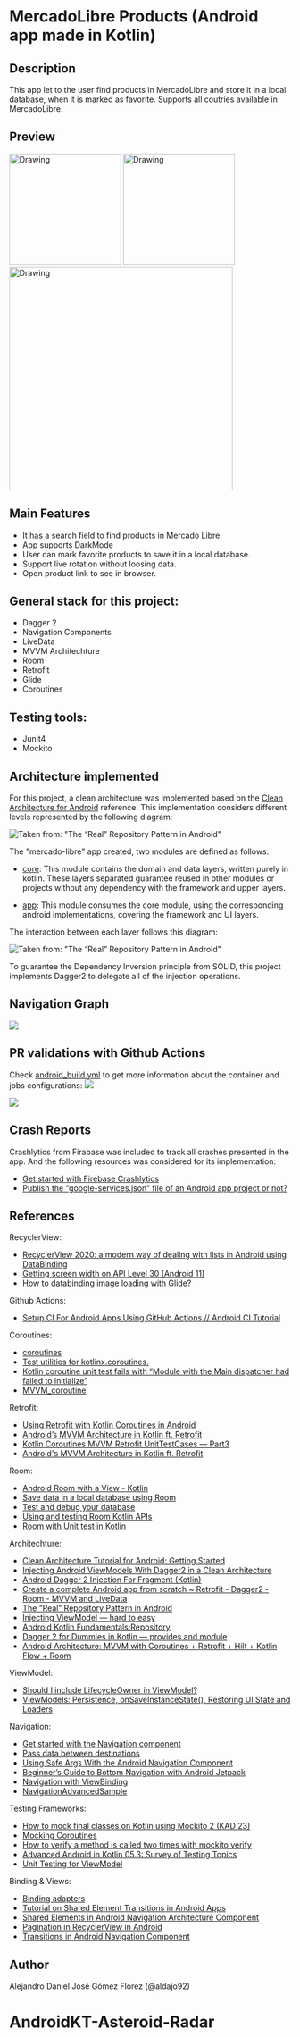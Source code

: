 # MercadoLibre Products (Android app made in Kotlin) #

## Description

This app let to the user find products in MercadoLibre and store it in a local database, when it is marked as favorite. Supports all coutries available in MercadoLibre.

## Preview ##

<img src="media/meli_1.gif" alt="Drawing" style="width: 200px;"/>
<img src="media/meli_2.gif" alt="Drawing" style="width: 200px;"/>

<img src="media/preview3.jpeg" alt="Drawing" style="width: 400px;"/>

## Main Features
- It has a search field to find products in Mercado Libre.
- App supports DarkMode
- User can mark favorite products to save it in a local database.
- Support live rotation without loosing data.
- Open product link to see in browser.

## General stack for this project: ##

- Dagger 2
- Navigation Components
- LiveData
- MVVM Architechture
- Room
- Retrofit
- Glide
- Coroutines

## Testing tools:

- Junit4
- Mockito

## Architecture implemented ##

For this project, a clean architecture was implemented based on the [Clean Architecture for Android](https://www.raywenderlich.com/3595916-clean-architecture-tutorial-for-android-getting-started) reference. This implementation considers different levels represented by the following diagram:

![Taken from: "The “Real” Repository Pattern in Android"](media/Android-Clean-Architecture.png)

The "mercado-libre" app created, two modules are defined as follows:


- [core](/core): This module contains the domain and data layers, written purely in kotlin. These layers separated guarantee reused in other modules or projects without any dependency with the framework and upper layers.
  
- [app](/app): This module consumes the core module, using the corresponding android implementations, covering the framework and UI layers.

The interaction between each layer follows this diagram:

![Taken from: "The “Real” Repository Pattern in Android"](media/layers-architecture.png)

To guarantee the Dependency Inversion principle from SOLID, this project implements Dagger2 to delegate all of the injection operations.

## Navigation Graph ##

![](media/navigation.png)

## PR validations with Github Actions ##
Check [android_build.yml](.github/workflows/android_build.yml) to get more information about the container and jobs configurations:
![](media/githubactions.png)

![](media/githubactions2.png)

## Crash Reports ##
Crashlytics from Firabase was included to track all crashes presented in the app. And the following resources was considered for its implementation:

- [Get started with Firebase Crashlytics](https://firebase.google.com/docs/crashlytics/get-started?platform=android)
- [Publish the “google-services.json” file of an Android app project or not?](https://cyb3rko.medium.com/publish-the-google-services-json-file-of-an-android-app-project-or-not-1951fb555b26)

## References ##

RecyclerView:
- [RecyclerView 2020: a modern way of dealing with lists in Android using DataBinding](https://fraggjkee.medium.com/recyclerview-2020-a-modern-way-of-dealing-with-lists-in-android-using-databinding-d97abf5fb55f)
- [Getting screen width on API Level 30 (Android 11)](https://stackoverflow.com/questions/63407883/getting-screen-width-on-api-level-30-android-11-getdefaultdisplay-and-getme)
- [How to databinding image loading with Glide?](https://stackoverflow.com/questions/56889880/how-to-databinding-image-loading-with-glide)

Github Actions:
- [Setup CI For Android Apps Using GitHub Actions // Android CI Tutorial](https://www.youtube.com/watch?v=K9w01h4-Wnc)

Coroutines:
- [coroutines](https://developer.android.com/topic/libraries/architecture/coroutines)
- [Test utilities for kotlinx.coroutines.](https://kotlin.github.io/kotlinx.coroutines/kotlinx-coroutines-test/)
- [Kotlin coroutine unit test fails with “Module with the Main dispatcher had failed to initialize”](https://stackoverflow.com/questions/58303961/kotlin-coroutine-unit-test-fails-with-module-with-the-main-dispatcher-had-faile)
- [MVVM_coroutine](https://github.com/khambhaytajaydip/MVVM_coroutine)

Retrofit:
- [Using Retrofit with Kotlin Coroutines in Android](https://blog.mindorks.com/using-retrofit-with-kotlin-coroutines-in-android)
- [Android’s MVVM Architecture in Kotlin ft. Retrofit](https://medium.com/@umang.burman.micro/androids-mvvm-architecture-in-kotlin-ft-retrofit-6acc22cabfc6)
- [Kotlin Coroutines MVVM Retrofit UnitTestCases — Part3](https://b-chandrasaimohan.medium.com/kotlin-coroutines-mvvm-retrofit-unittestcases-part3-17a0652d638e)
- [Android's MVVM Architecture in Kotlin ft. Retrofit](https://github.com/umangburman/MVVM-Retrofit-Kotlin-Example)

Room:
- [Android Room with a View - Kotlin](https://developer.android.com/codelabs/android-room-with-a-view-kotlin)
- [Save data in a local database using Room](https://developer.android.com/training/data-storage/room)
- [Test and debug your database](https://developer.android.com/training/data-storage/room/testing-db)
- [Using and testing Room Kotlin APIs](https://medium.com/androiddevelopers/using-and-testing-room-kotlin-apis-4d69438f9334)
- [Room with Unit test in Kotlin](https://medium.com/@chandilsachin/room-with-unit-test-in-kotlin-4ad31a39a291)

Architechture:
- [Clean Architecture Tutorial for Android: Getting Started](https://www.raywenderlich.com/3595916-clean-architecture-tutorial-for-android-getting-started)
- [Injecting Android ViewModels With Dagger2 in a Clean Architecture](https://betterprogramming.pub/injecting-android-viewmodels-with-dagger2-in-clean-architecture-744c1fe81530)
- [Android Dagger 2 Injection For Fragment (Kotlin)](https://code.luasoftware.com/tutorials/android/dagger2-injection-for-fragment/)
- [Create a complete Android app from scratch ~ Retrofit - Dagger2 - Room - MVVM and LiveData](https://nsaveek.medium.com/create-a-complete-android-app-from-scratch-retrofit-dagger2-room-mvvm-and-livedata-92052987ff59)
- [The “Real” Repository Pattern in Android](https://proandroiddev.com/the-real-repository-pattern-in-android-efba8662b754)
- [Injecting ViewModel — hard to easy](https://medium.com/mobile-app-development-publication/injecting-viewmodel-from-hard-to-easy-c06c0fe1c8e9)
- [Android Kotlin Fundamentals:Repository](https://developer.android.com/codelabs/kotlin-android-training-repository)
- [Dagger 2 for Dummies in Kotlin — provides and module](https://medium.com/mobile-app-development-publication/dagger-2-for-dummies-in-kotlin-provides-and-module-b84dca1b0d03)
- [Android Architecture: MVVM with Coroutines + Retrofit + Hilt + Kotlin Flow + Room](https://narendrasinhdodiya.medium.com/android-architecture-mvvm-with-coroutines-retrofit-hilt-kotlin-flow-room-48e67ca3b2c8)

ViewModel:
- [Should I include LifecycleOwner in ViewModel?](https://stackoverflow.com/questions/48396092/should-i-include-lifecycleowner-in-viewmodel)
- [ViewModels: Persistence, onSaveInstanceState(), Restoring UI State and Loaders](https://medium.com/androiddevelopers/viewmodels-persistence-onsaveinstancestate-restoring-ui-state-and-loaders-fc7cc4a6c090)

Navigation:
- [Get started with the Navigation component](https://developer.android.com/guide/navigation/navigation-getting-started)
- [Pass data between destinations](https://developer.android.com/guide/navigation/navigation-pass-data)
- [Using Safe Args With the Android Navigation Component](https://www.raywenderlich.com/19327407-using-safe-args-with-the-android-navigation-component)
- [Beginner’s Guide to Bottom Navigation with Android Jetpack](https://medium.com/android-news/beginners-guide-to-bottom-navigation-with-android-jetpack-5485d2b8bbb5)
- [Navigation with ViewBinding](https://stackoverflow.com/questions/60733289/navigation-with-view-binding)
- [NavigationAdvancedSample](https://github.com/android/architecture-components-samples/tree/master/NavigationAdvancedSample)

Testing Frameworks:
- [How to mock final classes on Kotlin using Mockito 2 (KAD 23)](https://antonioleiva.com/mockito-2-kotlin/)
- [Mocking Coroutines](https://proandroiddev.com/mocking-coroutines-7024073a8c09)
- [How to verify a method is called two times with mockito verify](https://stackoverflow.com/questions/14889951/how-to-verify-a-method-is-called-two-times-with-mockito-verify)
- [Advanced Android in Kotlin 05.3: Survey of Testing Topics](https://developer.android.com/codelabs/advanced-android-kotlin-training-testing-survey)
- [Unit Testing for ViewModel](https://medium.com/mindorks/unit-testing-for-viewmodel-19f4d76b20d4)

Binding & Views:
- [Binding adapters](https://developer.android.com/topic/libraries/data-binding/binding-adapters)
- [Tutorial on Shared Element Transitions in Android Apps](https://rubygarage.org/blog/shared-element-transitions-in-android)
- [Shared Elements in Android Navigation Architecture Component](https://github.com/serbelga/android_navigation_shared_elements)
- [Pagination in RecyclerView in Android](https://androidwave.com/pagination-in-recyclerview/)
- [Transitions in Android Navigation Component](https://medium.com/@serbelga/shared-elements-in-android-navigation-architecture-component-bc5e7922ecdf)

## Author
Alejandro Daniel José Gómez Flórez (@aldajo92)
# AndroidKT-Asteroid-Radar
